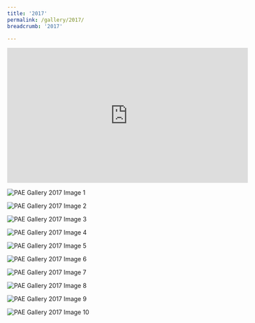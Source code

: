 ```yaml
---
title: '2017'
permalink: /gallery/2017/
breadcrumb: '2017'

---
```



<div class="bp-youtube">
<iframe width="560" height="315" src="https://www.youtube.com/embed/9VT45F1ZXm0" frameborder="0" allow="accelerometer; autoplay; encrypted-media; gyroscope; picture-in-picture" allowfullscreen></iframe>
</div>

![PAE Gallery 2017 Image 1](/images/gallery/pae-2017-01.jpg)

![PAE Gallery 2017 Image 2](/images/gallery/pae-2017-02.jpg)

![PAE Gallery 2017 Image 3](/images/gallery/pae-2017-03.jpg)

![PAE Gallery 2017 Image 4](/images/gallery/pae-2017-04.jpg)

![PAE Gallery 2017 Image 5](/images/gallery/pae-2017-05.jpg)

![PAE Gallery 2017 Image 6](/images/gallery/pae-2017-06.jpg)

![PAE Gallery 2017 Image 7](/images/gallery/pae-2017-07.jpg)

![PAE Gallery 2017 Image 8](/images/gallery/pae-2017-08.jpg)

![PAE Gallery 2017 Image 9](/images/gallery/pae-2017-09.jpg)

![PAE Gallery 2017 Image 10](/images/gallery/pae-2017-10.jpg)
